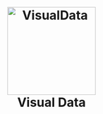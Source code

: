 <h1 align="center">
  <br>
  <img src="https://ibb.co/Sxj9JMB" alt="VisualData" width="200"></a>
  <br>
  Visual Data
  <br>
</h1>
